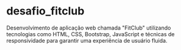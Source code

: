 # desafio_fitclub
Desenvolvimento de aplicação web chamada "FitClub" utilizando tecnologias  como HTML, CSS, Bootstrap, JavaScript e técnicas de responsividade para garantir uma experiência de usuário fluida.
